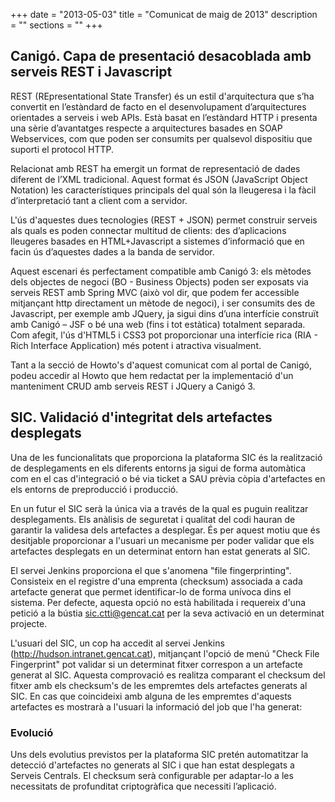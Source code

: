 +++
date        = "2013-05-03"
title       = "Comunicat de maig de 2013"
description = ""
sections    = ""
+++

## Canigó. Capa de presentació desacoblada amb serveis REST i Javascript

REST (REpresentational State Transfer) és un estil d'arquitectura que s’ha convertit en l’estàndard de facto en el desenvolupament d’arquitectures orientades a serveis i web APIs. Està basat en l’estàndard HTTP i presenta una sèrie d’avantatges respecte a arquitectures basades en SOAP Webservices, com que poden ser consumits per qualsevol dispositiu que suporti el protocol HTTP.

Relacionat amb REST ha emergit un format de representació de dades diferent de l’XML tradicional. Aquest format és JSON (JavaScript Object Notation) les característiques principals del qual són la lleugeresa i la fàcil d’interpretació tant a client com a servidor.

L'ús d'aquestes dues tecnologies (REST + JSON) permet construir serveis als quals es poden connectar multitud de clients: des d’aplicacions lleugeres basades en HTML+Javascript a sistemes d’informació que en facin ús d’aquestes dades a la banda de servidor.

Aquest escenari és perfectament compatible amb Canigó 3: els mètodes dels objectes de negoci (BO - Business Objects) poden ser exposats via serveis REST amb Spring MVC (això vol dir, que podem fer accessible mitjançant http directament un mètode de negoci), i ser consumits des de Javascript, per exemple amb JQuery, ja sigui dins d’una interfície construït amb Canigó – JSF o bé una web (fins i tot estàtica) totalment separada. Com afegit, l'ús d'HTML5 i CSS3 pot proporcionar una interfície rica (RIA - Rich Interface Application) més potent i atractiva visualment.


 

Tant a la secció de Howto's d'aquest comunicat com al portal de Canigó, podeu accedir al Howto que hem redactat per la implementació d'un manteniment CRUD amb serveis REST i JQuery a Canigó 3.


## SIC. Validació d'integritat dels artefactes desplegats

Una de les funcionalitats que proporciona la plataforma SIC és la realització de desplegaments en els diferents entorns ja sigui de forma automàtica com en el cas d'integració o bé via ticket a SAU prèvia còpia d'artefactes en els entorns de preproducció i producció.

En un futur el SIC serà la única via a través de la qual es puguin realitzar desplegaments. Els anàlisis de seguretat i qualitat del codi hauran de garantir la validesa dels artefactes a desplegar. És per aquest motiu que és desitjable proporcionar a l'usuari un mecanisme per poder validar que els artefactes desplegats en un determinat entorn han estat generats al SIC.

El servei Jenkins proporciona el que s'anomena "file fingerprinting". Consisteix en el registre d'una emprenta (checksum) associada a cada artefacte generat que permet identificar-lo de forma unívoca dins el sistema. Per defecte, aquesta opció no està habilitada i requereix d'una petició a la bústia sic.ctti@gencat.cat per la seva activació en un determinat projecte.

L'usuari del SIC, un cop ha accedit al servei Jenkins (http://hudson.intranet.gencat.cat), mitjançant l'opció de menú "Check File Fingerprint" pot validar si un determinat fitxer correspon a un artefacte generat al SIC. Aquesta comprovació es realitza comparant el checksum del fitxer amb els checksum's de les empremtes dels artefactes generats al SIC. En cas que coincideixi amb alguna de les empremtes d'aquests artefactes es mostrarà a l'usuari la informació del job que l'ha generat:
 

### Evolució
Uns dels evolutius previstos per la plataforma SIC pretén automatitzar la detecció d'artefactes no generats al SIC i que han estat desplegats a Serveis Centrals.
El checksum serà configurable per adaptar-lo a les necessitats de profunditat criptogràfica que necessiti l’aplicació.
